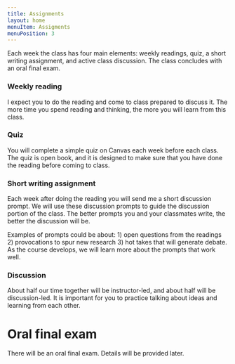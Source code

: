 ```yaml
---
title: Assignments
layout: home
menuItem: Assigments
menuPosition: 3
---
```



Each week the class has four main elements: weekly readings, quiz, a short writing assignment, and active class discussion. The class concludes with an oral final exam.

### Weekly reading

I expect you to do the reading and come to class prepared to discuss it. The more time you spend reading and thinking, the more you will learn from this class.

### Quiz

You will complete a simple quiz on Canvas each week before each class. The quiz is open book, and it is designed to make sure that you have done the reading before coming to class.

### Short writing assignment

Each week after doing the reading you will send me a short discussion prompt. We will use these discussion prompts to guide the discussion portion of the class. The better prompts you and your classmates write, the better the discussion will be.

Examples of prompts could be about: 1) open questions from the readings 2) provocations to spur new research 3) hot takes that will generate debate. As the course develops, we will learn more about the prompts that work well. 

### Discussion 

About half our time together will be instructor-led, and about half will be discussion-led. It is important for you to practice talking about ideas and learning from each other.

# Oral final exam

There will be an oral final exam. Details will be provided later.